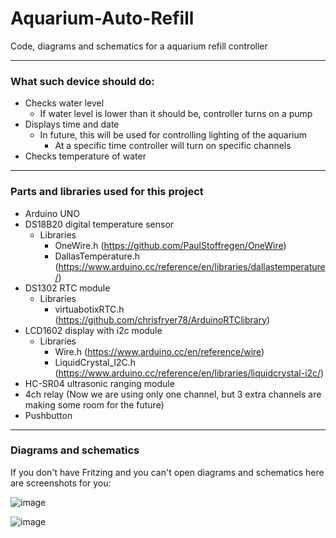 # Aquarium-Auto-Refill

Code, diagrams and schematics for a aquarium refill controller

___

### What such device should do:

- Checks water level
  - If water level is lower than it should be, controller turns on a pump
- Displays time and date
  - In future, this will be used for controlling lighting of the aquarium
    - At a specific time controller will turn on specific channels
- Checks temperature of water

___

### Parts and libraries used for this project

- Arduino UNO
- DS18B20 digital temperature sensor
  - Libraries
    - OneWire.h (https://github.com/PaulStoffregen/OneWire)
    - DallasTemperature.h (https://www.arduino.cc/reference/en/libraries/dallastemperature/)
- DS1302 RTC module
  - Libraries
    - virtuabotixRTC.h (https://github.com/chrisfryer78/ArduinoRTClibrary)
- LCD1602 display with i2c module
  - Libraries
    - Wire.h (https://www.arduino.cc/en/reference/wire)
    - LiquidCrystal_I2C.h (https://www.arduino.cc/reference/en/libraries/liquidcrystal-i2c/)
- HC-SR04 ultrasonic ranging module
- 4ch relay (Now we are using only one channel, but 3 extra channels are making some room for the future)
- Pushbutton

___

### Diagrams and schematics

If you don't have Fritzing and you can't open diagrams and schematics here are screenshots for you:

![image](https://user-images.githubusercontent.com/72706877/136063962-b90599fa-fd89-4719-af90-b5a996fdf0fb.png)

![image](https://user-images.githubusercontent.com/72706877/136064160-4660c9ff-0716-4548-9416-1d21823090ca.png)
